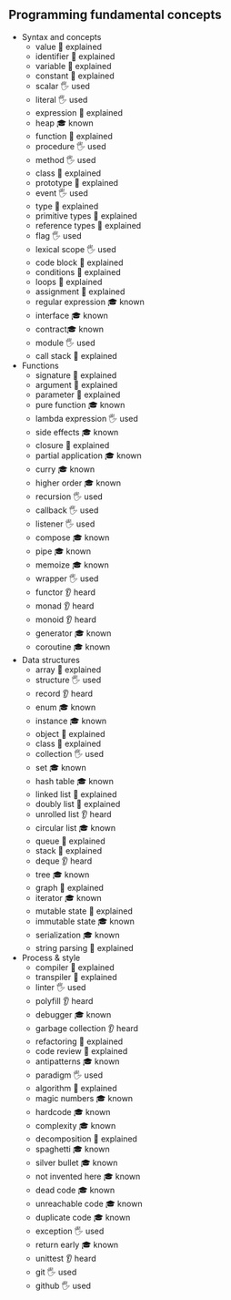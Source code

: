 ## Programming fundamental concepts

- Syntax and concepts
  - value 🙋 explained
  - identifier 🙋 explained
  - variable 🙋 explained
  - constant 🙋 explained
  - scalar 🖐 used
  - literal 🖐 used
  - expression 🙋 explained
  - heap 🎓 known
  - function 🙋 explained
  - procedure 🖐 used
  - method 🖐 used
  - class 🙋 explained
  - prototype 🙋 explained
  - event 🖐 used
  - type 🙋 explained
  - primitive types 🙋 explained
  - reference types 🙋 explained
  - flag 🖐 used
  - lexical scope  🖐 used
  - code block  🙋 explained
  - conditions  🙋 explained
  - loops 🙋 explained
  - assignment 🙋 explained
  - regular expression 🎓 known
  - interface 🎓 known
  - contract🎓 known
  - module 🖐 used
  - call stack 🙋 explained
- Functions
  - signature 🙋 explained
  - argument 🙋 explained
  - parameter 🙋 explained
  - pure function 🎓 known
  - lambda expression 🖐 used
  - side effects 🎓 known
  - closure 🙋 explained
  - partial application 🎓 known
  - curry 🎓 known
  - higher order 🎓 known
  - recursion 🖐 used
  - callback 🖐 used
  - listener 🖐 used
  - compose 🎓 known
  - pipe 🎓 known
  - memoize 🎓 known
  - wrapper 🖐 used
  - functor 👂 heard
  - monad 👂 heard
  - monoid 👂 heard
  - generator 🎓 known
  - coroutine 🎓 known
- Data structures
  - array 🙋 explained
  - structure 🖐 used
  - record 👂 heard
  - enum 🎓 known
  - instance 🎓 known
  - object 🙋 explained
  - class 🙋 explained
  - collection 🖐 used
  - set 🎓 known
  - hash table 🎓 known
  - linked list 🙋 explained
  - doubly list 🙋 explained
  - unrolled list 👂 heard
  - circular list 🎓 known
  - queue 🙋 explained
  - stack 🙋 explained
  - deque 👂 heard
  - tree 🎓 known
  - graph 🙋 explained
  - iterator 🎓 known
  - mutable state 🙋 explained
  - immutable state 🎓 known
  - serialization 🎓 known
  - string parsing 🙋 explained
- Process & style
  - compiler 🙋 explained
  - transpiler 🙋 explained
  - linter 🖐 used
  - polyfill 👂 heard
  - debugger 🎓 known
  - garbage collection 👂 heard
  - refactoring 🙋 explained
  - code review 🙋 explained
  - antipatterns 🎓 known
  - paradigm 🖐 used
  - algorithm 🙋 explained
  - magic numbers 🎓 known
  - hardcode 🎓 known
  - complexity 🎓 known
  - decomposition 🙋 explained
  - spaghetti 🎓 known
  - silver bullet 🎓 known
  - not invented here 🎓 known
  - dead code 🎓 known
  - unreachable code 🎓 known
  - duplicate code 🎓 known
  - exception  🖐 used
  - return early 🎓 known
  - unittest 👂 heard
  - git 🖐 used
  - github 🖐 used
